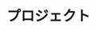---
title: "プロジェクト"
# 好みで説明や並び順を設定
summary: "研究プロジェクト一覧"
type: "widget_page"
sort_by: "date"
sort_order: "desc"
---